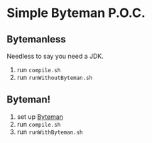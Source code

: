 # Simple Byteman P.O.C.

## Bytemanless

Needless to say you need a JDK. 

 1. run `compile.sh`
 1. run `runWithoutByteman.sh`

## Byteman!

 1. set up [Byteman](http://downloads.jboss.org/byteman/)
 1. run `compile.sh`
 1. run `runWithByteman.sh`
